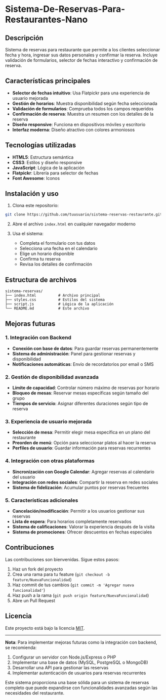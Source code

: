# Sistema-De-Reservas-Para-Restaurantes-Nano

## Descripción
Sistema de reservas para restaurante que permite a los clientes seleccionar fecha y hora, ingresar sus datos personales y confirmar la reserva. Incluye validación de formularios, selector de fechas interactivo y confirmación de reserva.

## Características principales
- **Selector de fechas intuitivo**: Usa Flatpickr para una experiencia de usuario mejorada
- **Gestión de horarios**: Muestra disponibilidad según fecha seleccionada
- **Validación de formularios**: Comprueba todos los campos requeridos
- **Confirmación de reserva**: Muestra un resumen con los detalles de la reserva
- **Diseño responsive**: Funciona en dispositivos móviles y escritorio
- **Interfaz moderna**: Diseño atractivo con colores armoniosos

## Tecnologías utilizadas
- **HTML5**: Estructura semántica
- **CSS3**: Estilos y diseño responsive
- **JavaScript**: Lógica de la aplicación
- **Flatpickr**: Librería para selector de fechas
- **Font Awesome**: Iconos

## Instalación y uso
1. Clona este repositorio:
```bash
git clone https://github.com/tuusuario/sistema-reservas-restaurante.git
```

2. Abre el archivo `index.html` en cualquier navegador moderno

3. Usa el sistema:
   - Completa el formulario con tus datos
   - Selecciona una fecha en el calendario
   - Elige un horario disponible
   - Confirma tu reserva
   - Revisa los detalles de confirmación

## Estructura de archivos
```
sistema-reservas/
├── index.html          # Archivo principal
├── styles.css          # Estilos del sistema
├── script.js           # Lógica de la aplicación
└── README.md           # Este archivo
```

## Mejoras futuras

### 1. Integración con Backend
- **Conexión con base de datos**: Para guardar reservas permanentemente
- **Sistema de administración**: Panel para gestionar reservas y disponibilidad
- **Notificaciones automáticas**: Envío de recordatorios por email o SMS

### 2. Gestión de disponibilidad avanzada
- **Límite de capacidad**: Controlar número máximo de reservas por horario
- **Bloqueo de mesas**: Reservar mesas específicas según tamaño del grupo
- **Tiempos de servicio**: Asignar diferentes duraciones según tipo de reserva

### 3. Experiencia de usuario mejorada
- **Selección de mesa**: Permitir elegir mesa específica en un plano del restaurante
- **Preorden de menú**: Opción para seleccionar platos al hacer la reserva
- **Perfiles de usuario**: Guardar información para reservas recurrentes

### 4. Integración con otras plataformas
- **Sincronización con Google Calendar**: Agregar reservas al calendario del usuario
- **Integración con redes sociales**: Compartir la reserva en redes sociales
- **Sistema de fidelización**: Acumular puntos por reservas frecuentes

### 5. Características adicionales
- **Cancelación/modificación**: Permitir a los usuarios gestionar sus reservas
- **Lista de espera**: Para horarios completamente reservados
- **Sistema de calificaciones**: Valorar la experiencia después de la visita
- **Sistema de promociones**: Ofrecer descuentos en fechas especiales

## Contribuciones
Las contribuciones son bienvenidas. Sigue estos pasos:
1. Haz un fork del proyecto
2. Crea una rama para tu feature (`git checkout -b feature/NuevaFuncionalidad`)
3. Haz commit de tus cambios (`git commit -m 'Agregar nueva funcionalidad'`)
4. Haz push a la rama (`git push origin feature/NuevaFuncionalidad`)
5. Abre un Pull Request

## Licencia
Este proyecto está bajo la licencia [MIT](LICENSE).

---
**Nota**: Para implementar mejoras futuras como la integración con backend, se recomienda:
1. Configurar un servidor con Node.js/Express o PHP
2. Implementar una base de datos (MySQL, PostgreSQL o MongoDB)
3. Desarrollar una API para gestionar las reservas
4. Implementar autenticación de usuarios para reservas recurrentes

Este sistema proporciona una base sólida para un sistema de reservas completo que puede expandirse con funcionalidades avanzadas según las necesidades del restaurante.
